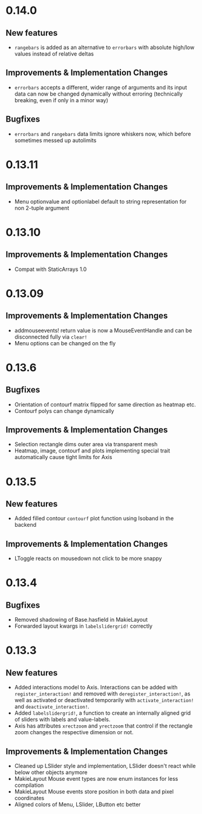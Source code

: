 # 0.14.0

## New features
 
- `rangebars` is added as an alternative to `errorbars` with absolute high/low values instead of relative deltas

## Improvements & Implementation Changes

- `errorbars` accepts a different, wider range of arguments and its input data can now be changed dynamically without erroring (technically breaking, even if only in a minor way)

## Bugfixes

- `errorbars` and `rangebars` data limits ignore whiskers now, which before sometimes messed up autolimits

# 0.13.11

## Improvements & Implementation Changes

- Menu optionvalue and optionlabel default to string representation for non 2-tuple argument

# 0.13.10

## Improvements & Implementation Changes

- Compat with StaticArrays 1.0

# 0.13.09

## Improvements & Implementation Changes

- addmouseevents! return value is now a MouseEventHandle and can be disconnected fully via `clear!`
- Menu options can be changed on the fly

# 0.13.6

## Bugfixes

- Orientation of contourf matrix flipped for same direction as heatmap etc.
- Contourf polys can change dynamically

## Improvements & Implementation Changes

- Selection rectangle dims outer area via transparent mesh
- Heatmap, image, contourf and plots implementing special trait automatically cause tight limits for Axis

# 0.13.5

## New features

- Added filled contour `contourf` plot function using Isoband in the backend

## Improvements & Implementation Changes

- LToggle reacts on mousedown not click to be more snappy

# 0.13.4

## Bugfixes

- Removed shadowing of Base.hasfield in MakieLayout
- Forwarded layout kwargs in `labelslidergrid!` correctly

# 0.13.3

## New features

- Added interactions model to Axis. Interactions can be added with `register_interaction!` and removed with `deregister_interaction!`, as well as activated or deactivated temporarily with `activate_interaction!` and `deactivate_interaction!`.
- Added `labelslidergrid!`, a function to create an internally aligned grid of sliders with labels and value-labels.
- Axis has attributes `xrectzoom` and `yrectzoom` that control if the rectangle zoom changes the respective dimension or not.

## Improvements & Implementation Changes

- Cleaned up LSlider style and implementation, LSlider doesn't react while below other objects anymore
- MakieLayout Mouse event types are now enum instances for less compilation
- MakieLayout Mouse events store position in both data and pixel coordinates
- Aligned colors of Menu, LSlider, LButton etc better
